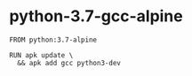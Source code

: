 # python-3.7-gcc-alpine

```
FROM python:3.7-alpine

RUN apk update \
  && apk add gcc python3-dev
```
